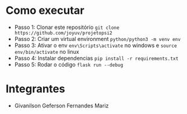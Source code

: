 # Como executar

- Passo 1: Clonar este repositório `git clone https://github.com/joyuv/projetopsi2`
- Passo 2: Criar um virtual environment `python/python3 -m venv env`
- Passo 3: Ativar o env `env\Scripts\activate` no windows e `source env/bin/activate` no linux
- Passo 4: Instalar dependencias `pip install -r requirements.txt`
- Passo 5: Rodar o código `flask run --debug`

# Integrantes

- Givanilson Geferson Fernandes Mariz
